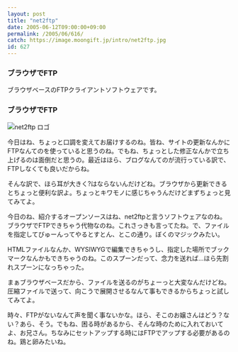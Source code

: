 ```yaml
---
layout: post
title: "net2ftp"
date: 2005-06-12T09:00:00+09:00
permalink: /2005/06/616/
catch: https://image.moongift.jp/intro/net2ftp.jpg
id: 627
---
```

### ブラウザでFTP
  
ブラウザベースのFTPクライアントソフトウェアです。  
<!--more-->  

### ブラウザでFTP
  

![net2ftp ロゴ](https://image.moongift.jp/intro/net2ftp.jpg "net2ftp ロゴ")

  

今日はね、ちょっと口調を変えてお届けするのね。皆ね、サイトの更新なんかにFTPなんてのを使っていると思うのね。でもね、ちょっとした修正なんかで立ち上げるのは面倒だと思うの。最近はほら、ブログなんてのが流行っている訳で、FTPしなくても良いだからね。

  

そんな訳で、ほら耳が大きく?はならないんだけどね。ブラウザから更新できるとちょっと便利な訳よ。ちょっとキワモノに感じちゃうんだけどまずちょっと見てみてよ。

  

今日のね、紹介するオープンソースはね、net2ftpと言うソフトウェアなのね。ブラウザでFTPできちゃう代物なのね。これさっきも言ってたね。で、ファイルを指定してびゅーんってやるとすとん、とこの通り。ぼくのマジックみたい。

  

HTMLファイルなんか、WYSIWYGで編集できちゃうし、指定した場所でブックマークなんかもできちゃうのね。このスプーンだって、念力を送れば…ほら先割れスプーンになっちゃった。

  

まぁブラウザベースだから、ファイルを送るのがちょーっと大変なんだけどね。圧縮ファイルで送って、向こうで展開させるなんて事もできるからちょっと試してみてよ。

  

時々、FTPがないなんて声を聞く事ないかな。ほら、そこのお嬢さんはどう？ない？あら、そう。でもね、困る時があるから、そんな時のために入れておいてよ、お兄さん。ちなみにセットアップする時にはFTPでアップする必要があるのね。鶏と卵みたいね。


